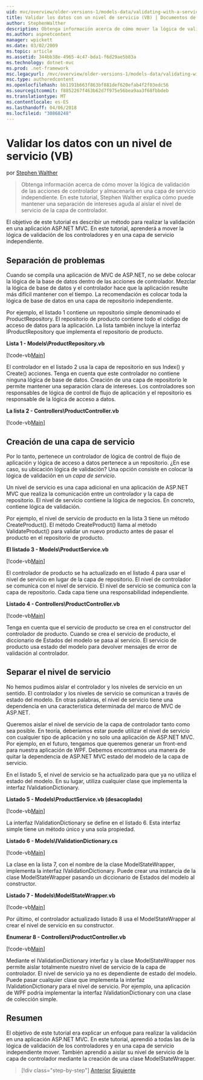 ```yaml
---
uid: mvc/overview/older-versions-1/models-data/validating-with-a-service-layer-vb
title: Validar los datos con un nivel de servicio (VB) | Documentos de Microsoft
author: StephenWalther
description: Obtenga información acerca de cómo mover la lógica de validación de las acciones de controlador y almacenarla en una capa de servicio independiente. En este tutorial, Stephen Walther explica cómo se...
ms.author: aspnetcontent
manager: wpickett
ms.date: 03/02/2009
ms.topic: article
ms.assetid: 344bb38e-4965-4c47-bda1-f6d29ae5b83a
ms.technology: dotnet-mvc
ms.prod: .net-framework
msc.legacyurl: /mvc/overview/older-versions-1/models-data/validating-with-a-service-layer-vb
msc.type: authoredcontent
ms.openlocfilehash: bb1191b663f863bf881def620efab4f2f03edc56
ms.sourcegitcommit: f8852267f463b62d7f975e56bea9aa3f68fbbdeb
ms.translationtype: MT
ms.contentlocale: es-ES
ms.lasthandoff: 04/06/2018
ms.locfileid: "30868248"
---
```

<a name="validating-with-a-service-layer-vb"></a>Validar los datos con un nivel de servicio (VB)
====================
por [Stephen Walther](https://github.com/StephenWalther)

> Obtenga información acerca de cómo mover la lógica de validación de las acciones de controlador y almacenarla en una capa de servicio independiente. En este tutorial, Stephen Walther explica cómo puede mantener una separación de intereses aguda al aislar el nivel de servicio de la capa de controlador.


El objetivo de este tutorial es describir un método para realizar la validación en una aplicación ASP.NET MVC. En este tutorial, aprenderá a mover la lógica de validación de los controladores y en una capa de servicio independiente.

## <a name="separating-concerns"></a>Separación de problemas

Cuando se compila una aplicación de MVC de ASP.NET, no se debe colocar la lógica de la base de datos dentro de las acciones de controlador. Mezclar la lógica de base de datos y el controlador hace que la aplicación resulte más difícil mantener con el tiempo. La recomendación es colocar toda la lógica de base de datos en una capa de repositorio independiente.

Por ejemplo, el listado 1 contiene un repositorio simple denominado el ProductRepository. El repositorio de producto contiene todo el código de acceso de datos para la aplicación. La lista también incluye la interfaz IProductRepository que implementa el repositorio de producto.

**Lista 1 - Models\ProductRepository.vb**

[!code-vb[Main](validating-with-a-service-layer-vb/samples/sample1.vb)]

El controlador en el listado 2 usa la capa de repositorio en sus Index() y Create() acciones. Tenga en cuenta que este controlador no contiene ninguna lógica de base de datos. Creación de una capa de repositorio le permite mantener una separación clara de intereses. Los controladores son responsables de lógica de control de flujo de aplicación y el repositorio es responsable de la lógica de acceso a datos.

**La lista 2 - Controllers\ProductController.vb**

[!code-vb[Main](validating-with-a-service-layer-vb/samples/sample2.vb)]

## <a name="creating-a-service-layer"></a>Creación de una capa de servicio

Por lo tanto, pertenece un controlador de lógica de control de flujo de aplicación y lógica de acceso a datos pertenece a un repositorio. ¿En ese caso, su ubicación lógica de validación? Una opción consiste en colocar la lógica de validación en un *capa de servicio*.

Un nivel de servicio es una capa adicional en una aplicación de ASP.NET MVC que realiza la comunicación entre un controlador y la capa de repositorio. El nivel de servicio contiene la lógica de negocios. En concreto, contiene lógica de validación.

Por ejemplo, el nivel de servicio de producto en la lista 3 tiene un método CreateProduct(). El método CreateProduct() llama al método ValidateProduct() para validar un nuevo producto antes de pasar el producto en el repositorio de producto.

**El listado 3 - Models\ProductService.vb**

[!code-vb[Main](validating-with-a-service-layer-vb/samples/sample3.vb)]

El controlador de producto se ha actualizado en el listado 4 para usar el nivel de servicio en lugar de la capa de repositorio. El nivel de controlador se comunica con el nivel de servicio. El nivel de servicio se comunica con la capa de repositorio. Cada capa tiene una responsabilidad independiente.

**Listado 4 - Controllers\ProductController.vb**

[!code-vb[Main](validating-with-a-service-layer-vb/samples/sample4.vb)]

Tenga en cuenta que el servicio de producto se crea en el constructor del controlador de producto. Cuando se crea el servicio de producto, el diccionario de Estados del modelo se pasa al servicio. El servicio de producto usa estado del modelo para devolver mensajes de error de validación al controlador.

## <a name="decoupling-the-service-layer"></a>Separar el nivel de servicio

No hemos pudimos aislar el controlador y los niveles de servicio en un sentido. El controlador y los niveles de servicio se comunican a través de estado del modelo. En otras palabras, el nivel de servicio tiene una dependencia en una característica determinada del marco de MVC de ASP.NET.

Queremos aislar el nivel de servicio de la capa de controlador tanto como sea posible. En teoría, deberíamos estar puede utilizar el nivel de servicio con cualquier tipo de aplicación y no solo una aplicación de ASP.NET MVC. Por ejemplo, en el futuro, tengamos que queremos generar un front-end para nuestra aplicación de WPF. Debemos encontramos una manera de quitar la dependencia de ASP.NET MVC estado del modelo de la capa de servicio.

En el listado 5, el nivel de servicio se ha actualizado para que ya no utiliza el estado del modelo. En su lugar, utiliza cualquier clase que implementa la interfaz IValidationDictionary.

**Listado 5 - Models\ProductService.vb (desacoplado)**

[!code-vb[Main](validating-with-a-service-layer-vb/samples/sample5.vb)]

La interfaz IValidationDictionary se define en el listado 6. Esta interfaz simple tiene un método único y una sola propiedad.

**Listado 6 - Models\IValidationDictionary.cs**

[!code-vb[Main](validating-with-a-service-layer-vb/samples/sample6.vb)]

La clase en la lista 7, con el nombre de la clase ModelStateWrapper, implementa la interfaz IValidationDictionary. Puede crear una instancia de la clase ModelStateWrapper pasando un diccionario de Estados del modelo al constructor.

**Listado 7 - Models\ModelStateWrapper.vb**

[!code-vb[Main](validating-with-a-service-layer-vb/samples/sample7.vb)]

Por último, el controlador actualizado listado 8 usa el ModelStateWrapper al crear el nivel de servicio en su constructor.

**Enumerar 8 - Controllers\ProductController.vb**

[!code-vb[Main](validating-with-a-service-layer-vb/samples/sample8.vb)]

Mediante el IValidationDictionary interfaz y la clase ModelStateWrapper nos permite aislar totalmente nuestro nivel de servicio de la capa de controlador. El nivel de servicio ya no es dependiente de estado del modelo. Puede pasar cualquier clase que implementa la interfaz IValidationDictionary para el nivel de servicio. Por ejemplo, una aplicación de WPF podría implementar la interfaz IValidationDictionary con una clase de colección simple.

## <a name="summary"></a>Resumen

El objetivo de este tutorial era explicar un enfoque para realizar la validación en una aplicación ASP.NET MVC. En este tutorial, aprendió a todas las de la lógica de validación de los controladores y en una capa de servicio independiente mover. También aprendió a aislar su nivel de servicio de la capa de controlador mediante la creación de una clase ModelStateWrapper.

> [!div class="step-by-step"]
> [Anterior](validating-with-the-idataerrorinfo-interface-vb.md)
> [Siguiente](validation-with-the-data-annotation-validators-vb.md)
